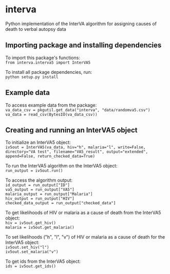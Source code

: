 # interva
Python implementation of the InterVA algorithm for assigning causes of death to verbal autopsy data

## Importing package and installing dependencies
To import this package's functions:  
`from interva.interva5 import InterVA5`  
  
To install all package dependencies, run:  
`python setup.py install`  
  
## Example data
To access example data from the package:  
`va_data_csv = pkgutil.get_data("interva", "data/randomva5.csv")`  
`va_data = read_csv(BytesIO(va_data_csv))`  
  
## Creating and running an InterVA5 object
To initialize an InterVA5 object:  
`iv5out = InterVA5(va_data, hiv="h", malaria="l", write=False, directory="VA test", filename="VA5_result", output="extended", append=False, return_checked_data=True)`  
  
To run the InterVA5 algorithm on the InterVA5 object:  
`run_output = iv5out.run()`  
  
To access the algorithm output:  
`id_output = run_output["ID"]`  
`va5_output = run_output["VA5"]`  
`malaria_output = run_output["Malaria"]`  
`hiv_output = run_output["HIV"]`  
`checked_data_output = run_output["checked_data"]`  
  
To get likelihoods of HIV or malaria as a cause of death from the InterVA5 object:  
`hiv = iv5out.get_hiv()`  
`malaria = iv5out.get_malaria()`  
  
To set likelihoods ("h", "l", "v") of HIV or malaria as a cause of death for the InterVA5 object:  
`iv5out.set_hiv("l")`  
`iv5out.set_malaria("v")`  
  
To get ids from the InterVA5 object:  
`ids = iv5out.get_ids()`  
  